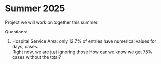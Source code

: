 # Summer 2025

Project we will work on together this summer.



Questions:
1. Hospital Service Area:  only 12.7\% of entries have numerical values for days, cases.  
	Right now, we are just ignoring those
	How can we know we get 75\% cases without the total?